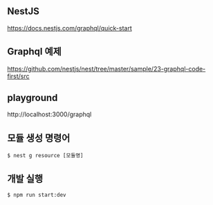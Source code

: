 ## NestJS

https://docs.nestjs.com/graphql/quick-start

## Graphql 예제

https://github.com/nestjs/nest/tree/master/sample/23-graphql-code-first/src

## playground

http://localhost:3000/graphql

## 모듈 생성 명령어

`$ nest g resource [모듈명]`

## 개발 실행

`$ npm run start:dev`
